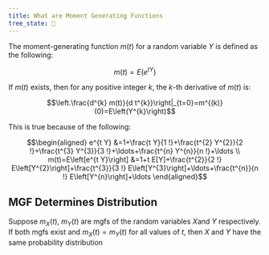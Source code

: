 ```yaml
---
title: What are Moment Generating Functions
tree_state: 🌱
---
```


The moment-generating function $m(t)$ for a random variable $Y$ is defined as the following:

$$m(t)=E\left(e^{t Y}\right)$$

If $m(t)$ exists, then for any positive integer $k$, the $k$-th derivative of $m(t)$ is:

$$\left.\frac{d^{k} m(t)}{d t^{k}}\right|_{t=0}=m^{(k)}(0)=E\left(Y^{k}\right)$$

This is true because of the following:

$$\begin{aligned} e^{t Y} &=1+\frac{t Y}{1 !}+\frac{t^{2} Y^{2}}{2 !}+\frac{t^{3} Y^{3}}{3 !}+\ldots+\frac{t^{n} Y^{n}}{n !}+\ldots \\ m(t)=E\left[e^{t Y}\right] &=1+t E[Y]+\frac{t^{2}}{2 !} E\left[Y^{2}\right]+\frac{t^{3}}{3 !} E\left[Y^{3}\right]+\ldots+\frac{t^{n}}{n !} E\left[Y^{n}\right]+\ldots \end{aligned}$$

## MGF Determines Distribution

Suppose $m_X(t), \  m_Y(t)$ are mgfs of the random variables $X$and $Y$ respectively. If both mgfs exist and $m_X(t) = m_Y(t)$ for all values of $t$, then $X$ and $Y$ have the same probability distribution